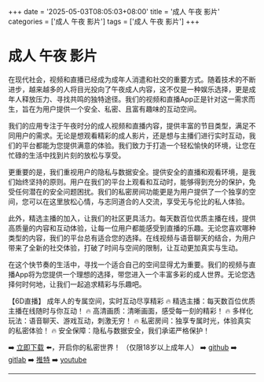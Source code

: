 +++
date = '2025-05-03T08:05:03+08:00'
title = '成人 午夜 影片'
categories = ['成人 午夜 影片']
tags = ['成人 午夜 影片']
+++

# 成人 午夜 影片

在现代社会，视频和直播已经成为成年人消遣和社交的重要方式。随着技术的不断进步，越来越多的人将目光投向了午夜成人内容，这不仅是一种娱乐选择，更是成年人释放压力、寻找共鸣的独特途径。我们的视频和直播App正是针对这一需求而生，旨在为用户提供一个安全、私密、且富有趣味的互动空间。

我们的应用专注于午夜时分的成人视频和直播内容，提供丰富的节目类型，满足不同用户的需求。无论是想观看精彩的成人影片，还是想与主播们进行实时互动，我们的平台都能为您提供满意的体验。我们致力于打造一个轻松愉快的环境，让您在忙碌的生活中找到片刻的放松与享受。

更重要的是，我们重视用户的隐私与数据安全。提供安全的直播和观看环境，是我们始终坚持的原则。用户在我们的平台上观看和互动时，能够得到充分的保护，免受任何潜在的安全问题困扰。我们的私密房间功能更是为用户提供了一个独享的空间，您可以在这里放松心情，与志同道合的人交流，享受无与伦比的私人体验。

此外，精选主播的加入，让我们的社区更具活力。每天数百位优质主播在线，提供高质量的内容和互动体验，让每一位用户都能感受到直播的乐趣。无论您喜欢哪种类型的内容，我们的平台总有适合您的选择。在线视频与语音聊天的结合，为用户带来了全新的社交体验，打破了时间与空间的限制，让互动更加真实与生动。

在这个快节奏的生活中，寻找一个适合自己的空间显得尤为重要。我们的视频与直播App将为您提供一个理想的选择，带您进入一个丰富多彩的成人世界。无论您选择何时何地，让我们一起追求精彩与乐趣吧。

【6D直播】
成年人的专属空间，实时互动尽享精彩
🔥 精选主播：每天数百位优质主播在线随时与你互动！
🔥 高清画质：清晰画面，感受每一刻的精彩！
🔥 多样化玩法：语音聊天、游戏互动，刺激无穷！
🔥 私密房间：独享专属时光，体验真实的私密体验！
🔥 安全保障：隐私与数据安全，我们承诺严格保护！

➡️ [立即下载](https://down123.s3.ap-east-1.amazonaws.com/down/down.html?channelCode=blog) ⬅️，开启你的私密世界！
（仅限18岁以上成年人）
➡️ [github](https://aldult-live.github.io/)
➡️ [gitlab](https://seo-09598d.gitlab.io/)
➡️ [推特](https://x.com/wegame33)
➡️ [youtube](https://www.youtube.com/@6Dlive)

---
